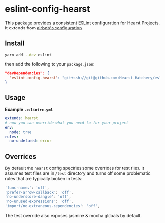 # eslint-config-hearst

This package provides a consistent ESLint configuration for Hearst Projects. It
extends from [airbnb's configuration](https://github.com/airbnb/javascript).

## Install

```sh
yarn add --dev eslint
```

then add the following to your `package.json`:

```json
"devDependencies": {
  "eslint-config-hearst": "git+ssh://git@github.com:Hearst-Hatchery/eslint-config-hearst.git#<version>",
}
```

## Usage

**Example `.eslintrc.yml`**
```yml
extends: hearst
# now you can override what you need to for your project
env:
  node: true
rules:
  no-undefined: error
```

## Overrides

By default the `hearst` config specifies some overrides for test files. It
assumes test files are in `/test` directory and turns off some problematic rules
that are typically broken in tests:

```js
'func-names': 'off',
'prefer-arrow-callback': 'off',
'no-underscore-dangle': 'off',
'no-unused-expressions': 'off',
'import/no-extraneous-dependencies': 'off',
```

The test override also exposes jasmine & mocha globals by default.

